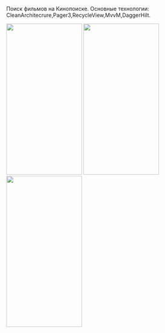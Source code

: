Поиск фильмов на Кинопоиске.
Основные технологии: CleanArchitecrure,Pager3,RecycleView,MvvM,DaggerHilt. 




<img src="https://github.com/user-attachments/assets/ba92892f-cd25-43b8-a35d-231840250c4e" width="200" height="400">
<img src="https://github.com/user-attachments/assets/6e5a1392-7e9e-447c-93fa-4adc661f4123/" width="200" height="400">
<img src="https://github.com/user-attachments/assets/70ee14a5-b88a-4baa-8842-204133754b5e" width="200" height="400">
